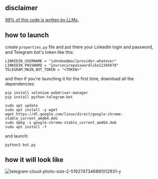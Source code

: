 ## disclaimer
[99% of this code is written by LLMs.](https://www.perplexity.ai/search/write-the-code-in-python-that-OnVP7RXTRQuTA8yJJ0UkKQ)

## how to launch

create `properties.py` file and put there your LinkedIn login and password, and Telegram bot's token like this:
```properties
LINKEDIN_USERNAME = "johndoe@mailprovider.whatever"
LINKEDIN_PASSWORD = "yoursecurepasswordlike12345678"
TELEGRAM_MAIN_BOT_TOKEN = "<TOKEN>"
```

and then if you're launching it for the first time, download all the dependencies:
```commandline
pip install selenium webdriver-manager
pip install python-telegram-bot

sudo apt update
sudo apt install -y wget
wget https://dl.google.com/linux/direct/google-chrome-stable_current_amd64.deb
sudo dpkg -i google-chrome-stable_current_amd64.deb
sudo apt install -f
```

and launch:
```commandline
python3 bot.py
```

## how it will look like
![telegram-cloud-photo-size-2-5192747346881012931-y](https://github.com/user-attachments/assets/6835c3b0-6719-413f-ba71-7d5ff609a15e)

